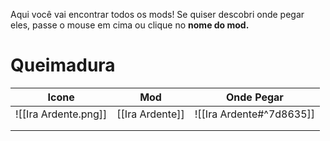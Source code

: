 Aqui você vai encontrar todos os mods! Se quiser descobri onde pegar eles, passe o mouse em cima ou clique no **nome do mod.**
# Queimadura

|        Icone         |       Mod       | Onde Pegar               |
| :------------------: | :-------------: | ------------------------ |
| ![[Ira Ardente.png]] | [[Ira Ardente]] | ![[Ira Ardente#^7d8635]] |
|                      |                 |                          |
|                      |                 |                          |
